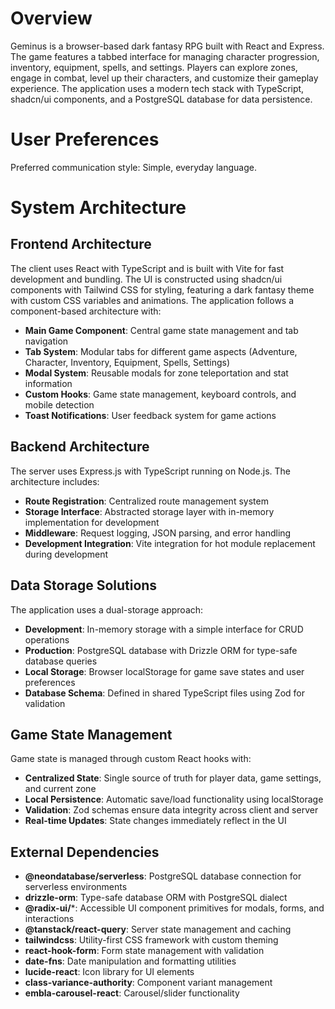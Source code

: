 # Overview

Geminus is a browser-based dark fantasy RPG built with React and Express. The game features a tabbed interface for managing character progression, inventory, equipment, spells, and settings. Players can explore zones, engage in combat, level up their characters, and customize their gameplay experience. The application uses a modern tech stack with TypeScript, shadcn/ui components, and a PostgreSQL database for data persistence.

# User Preferences

Preferred communication style: Simple, everyday language.

# System Architecture

## Frontend Architecture
The client uses React with TypeScript and is built with Vite for fast development and bundling. The UI is constructed using shadcn/ui components with Tailwind CSS for styling, featuring a dark fantasy theme with custom CSS variables and animations. The application follows a component-based architecture with:

- **Main Game Component**: Central game state management and tab navigation
- **Tab System**: Modular tabs for different game aspects (Adventure, Character, Inventory, Equipment, Spells, Settings)
- **Modal System**: Reusable modals for zone teleportation and stat information
- **Custom Hooks**: Game state management, keyboard controls, and mobile detection
- **Toast Notifications**: User feedback system for game actions

## Backend Architecture
The server uses Express.js with TypeScript running on Node.js. The architecture includes:

- **Route Registration**: Centralized route management system
- **Storage Interface**: Abstracted storage layer with in-memory implementation for development
- **Middleware**: Request logging, JSON parsing, and error handling
- **Development Integration**: Vite integration for hot module replacement during development

## Data Storage Solutions
The application uses a dual-storage approach:

- **Development**: In-memory storage with a simple interface for CRUD operations
- **Production**: PostgreSQL database with Drizzle ORM for type-safe database queries
- **Local Storage**: Browser localStorage for game save states and user preferences
- **Database Schema**: Defined in shared TypeScript files using Zod for validation

## Game State Management
Game state is managed through custom React hooks with:

- **Centralized State**: Single source of truth for player data, game settings, and current zone
- **Local Persistence**: Automatic save/load functionality using localStorage
- **Validation**: Zod schemas ensure data integrity across client and server
- **Real-time Updates**: State changes immediately reflect in the UI

## External Dependencies

- **@neondatabase/serverless**: PostgreSQL database connection for serverless environments
- **drizzle-orm**: Type-safe database ORM with PostgreSQL dialect
- **@radix-ui/***: Accessible UI component primitives for modals, forms, and interactions
- **@tanstack/react-query**: Server state management and caching
- **tailwindcss**: Utility-first CSS framework with custom theming
- **react-hook-form**: Form state management with validation
- **date-fns**: Date manipulation and formatting utilities
- **lucide-react**: Icon library for UI elements
- **class-variance-authority**: Component variant management
- **embla-carousel-react**: Carousel/slider functionality